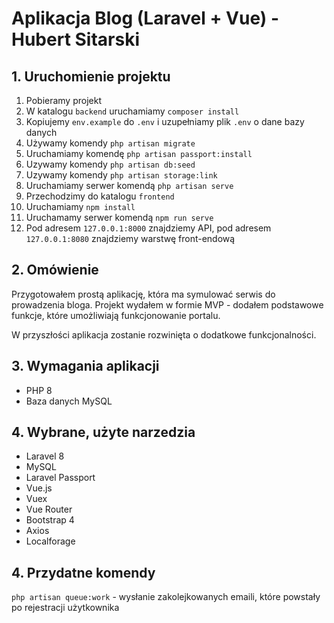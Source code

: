 # Aplikacja Blog (Laravel + Vue) - Hubert Sitarski

## 1. Uruchomienie projektu

1. Pobieramy projekt
2. W katalogu `backend` uruchamiamy `composer install`
3. Kopiujemy `env.example` do `.env` i uzupełniamy plik `.env` o dane bazy danych
4. Używamy komendy `php artisan migrate`
5. Uruchamiamy komendę `php artisan passport:install`
6. Uzywamy komendy `php artisan db:seed`
7. Uzywamy komendy `php artisan storage:link`
8. Uruchamiamy serwer komendą `php artisan serve`
9. Przechodzimy do katalogu `frontend`
10. Uruchamiamy `npm install`
11. Uruchamamy serwer komendą `npm run serve`
12. Pod adresem `127.0.0.1:8000` znajdziemy API, pod adresem `127.0.0.1:8080` znajdziemy warstwę front-endową

## 2. Omówienie

Przygotowałem prostą aplikację, która ma symulować serwis do prowadzenia bloga. Projekt wydałem w formie MVP - dodałem podstawowe funkcje, które umożliwiają funkcjonowanie portalu.

W przyszłości aplikacja zostanie rozwinięta o dodatkowe funkcjonalności.

## 3. Wymagania aplikacji

* PHP 8
* Baza danych MySQL

## 4. Wybrane, użyte narzedzia

* Laravel 8
* MySQL
* Laravel Passport
* Vue.js
* Vuex
* Vue Router
* Bootstrap 4
* Axios
* Localforage

## 4. Przydatne komendy
`php artisan queue:work` - wysłanie zakolejkowanych emaili, które powstały po rejestracji użytkownika
